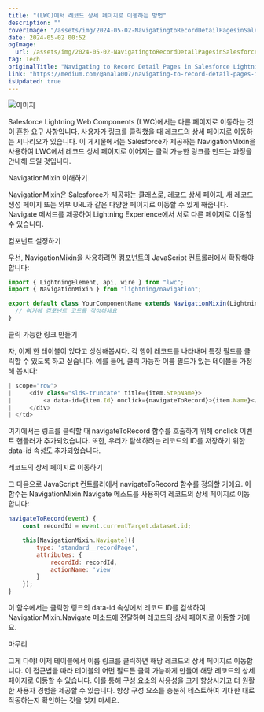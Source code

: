 ```yaml
---
title: "(LWC)에서 레코드 상세 페이지로 이동하는 방법"
description: ""
coverImage: "/assets/img/2024-05-02-NavigatingtoRecordDetailPagesinSalesforceLightningWebComponentsLWC_0.png"
date: 2024-05-02 00:52
ogImage:
  url: /assets/img/2024-05-02-NavigatingtoRecordDetailPagesinSalesforceLightningWebComponentsLWC_0.png
tag: Tech
originalTitle: "Navigating to Record Detail Pages in Salesforce Lightning Web Components (LWC)"
link: "https://medium.com/@anala007/navigating-to-record-detail-pages-in-salesforce-lightning-web-components-lwc-cf7bfe3e6e97"
isUpdated: true
---
```


![이미지](/assets/img/2024-05-02-NavigatingtoRecordDetailPagesinSalesforceLightningWebComponentsLWC_0.png)

Salesforce Lightning Web Components (LWC)에서는 다른 페이지로 이동하는 것이 흔한 요구 사항입니다. 사용자가 링크를 클릭했을 때 레코드의 상세 페이지로 이동하는 시나리오가 있습니다. 이 게시물에서는 Salesforce가 제공하는 NavigationMixin을 사용하여 LWC에서 레코드 상세 페이지로 이어지는 클릭 가능한 링크를 만드는 과정을 안내해 드릴 것입니다.

NavigationMixin 이해하기

NavigationMixin은 Salesforce가 제공하는 클래스로, 레코드 상세 페이지, 새 레코드 생성 페이지 또는 외부 URL과 같은 다양한 페이지로 이동할 수 있게 해줍니다. Navigate 메서드를 제공하여 Lightning Experience에서 서로 다른 페이지로 이동할 수 있습니다.

<!-- seedividend - 사각형 -->

<ins class="adsbygoogle"
     style="display:block"
     data-ad-client="ca-pub-4877378276818686"
     data-ad-slot="1898504329"
     data-ad-format="auto"
     data-full-width-responsive="true"></ins>

<script>
     (adsbygoogle = window.adsbygoogle || []).push({});
</script>

컴포넌트 설정하기

우선, NavigationMixin을 사용하려면 컴포넌트의 JavaScript 컨트롤러에서 확장해야 합니다:

```js
import { LightningElement, api, wire } from "lwc";
import { NavigationMixin } from "lightning/navigation";

export default class YourComponentName extends NavigationMixin(LightningElement) {
  // 여기에 컴포넌트 코드를 작성하세요
}
```

클릭 가능한 링크 만들기

<!-- seedividend - 사각형 -->

<ins class="adsbygoogle"
     style="display:block"
     data-ad-client="ca-pub-4877378276818686"
     data-ad-slot="1898504329"
     data-ad-format="auto"
     data-full-width-responsive="true"></ins>

<script>
     (adsbygoogle = window.adsbygoogle || []).push({});
</script>

자, 이제 한 테이블이 있다고 상상해봅시다. 각 행이 레코드를 나타내며 특정 필드를 클릭할 수 있도록 하고 싶습니다. 예를 들어, 클릭 가능한 이름 필드가 있는 테이블을 가정해 봅시다:

```js
| scope="row">
|     <div class="slds-truncate" title={item.StepName}>
|         <a data-id={item.Id} onclick={navigateToRecord}>{item.Name}</a>
|     </div>
| </td>
```

여기에서는 링크를 클릭할 때 navigateToRecord 함수를 호출하기 위해 onclick 이벤트 핸들러가 추가되었습니다. 또한, 우리가 탐색하려는 레코드의 ID를 저장하기 위한 data-id 속성도 추가되었습니다.

레코드의 상세 페이지로 이동하기

<!-- seedividend - 사각형 -->

<ins class="adsbygoogle"
     style="display:block"
     data-ad-client="ca-pub-4877378276818686"
     data-ad-slot="1898504329"
     data-ad-format="auto"
     data-full-width-responsive="true"></ins>

<script>
     (adsbygoogle = window.adsbygoogle || []).push({});
</script>

그 다음으로 JavaScript 컨트롤러에서 navigateToRecord 함수를 정의할 거에요. 이 함수는 NavigationMixin.Navigate 메소드를 사용하여 레코드의 상세 페이지로 이동합니다:

```js
navigateToRecord(event) {
    const recordId = event.currentTarget.dataset.id;

    this[NavigationMixin.Navigate]({
        type: 'standard__recordPage',
        attributes: {
            recordId: recordId,
            actionName: 'view'
        }
    });
}
```

이 함수에서는 클릭한 링크의 data-id 속성에서 레코드 ID를 검색하여 NavigationMixin.Navigate 메소드에 전달하여 레코드의 상세 페이지로 이동할 거에요.

마무리

<!-- seedividend - 사각형 -->

<ins class="adsbygoogle"
     style="display:block"
     data-ad-client="ca-pub-4877378276818686"
     data-ad-slot="1898504329"
     data-ad-format="auto"
     data-full-width-responsive="true"></ins>

<script>
     (adsbygoogle = window.adsbygoogle || []).push({});
</script>

그게 다야! 이제 테이블에서 이름 링크를 클릭하면 해당 레코드의 상세 페이지로 이동합니다. 이 접근법을 따라 테이블의 어떤 필드든 클릭 가능하게 만들어 해당 레코드의 상세 페이지로 이동할 수 있습니다. 이를 통해 구성 요소의 사용성을 크게 향상시키고 더 원활한 사용자 경험을 제공할 수 있습니다. 항상 구성 요소를 충분히 테스트하여 기대한 대로 작동하는지 확인하는 것을 잊지 마세요.
